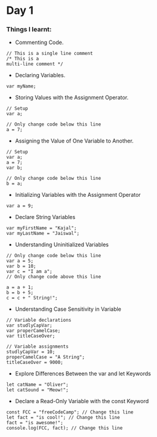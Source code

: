 # Day 1

### Things I learnt:

- Commenting Code.
```
// This is a single line comment
/* This is a
multi-line comment */
```

- Declaring Variables.
```
var myName;
```

- Storing Values with the Assignment Operator.
```
// Setup
var a;

// Only change code below this line
a = 7;
```

- Assigning the Value of One Variable to Another.
```
// Setup
var a;
a = 7;
var b;

// Only change code below this line
b = a;
```

- Initializing Variables with the Assignment Operator
```
var a = 9;
```

- Declare String Variables
```
var myFirstName = "Kajal";
var myLastName = "Jaiswal";
```

- Understanding Uninitialized Variables
```
// Only change code below this line
var a = 5;
var b = 10;
var c = "I am a";
// Only change code above this line

a = a + 1;
b = b + 5;
c = c + " String!";
```

- Understanding Case Sensitivity in Variable
```
// Variable declarations
var studlyCapVar;
var properCamelCase;
var titleCaseOver;

// Variable assignments
studlyCapVar = 10;
properCamelCase = "A String";
titleCaseOver = 9000;
```

- Explore Differences Between the var and let Keywords
```
let catName = "Oliver";
let catSound = "Meow!";
```

- Declare a Read-Only Variable with the const Keyword
```
const FCC = "freeCodeCamp"; // Change this line
let fact = "is cool!"; // Change this line
fact = "is awesome!";
console.log(FCC, fact); // Change this line
```